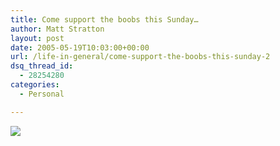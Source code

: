 ```yaml
---
title: Come support the boobs this Sunday…
author: Matt Stratton
layout: post
date: 2005-05-19T10:03:00+00:00
url: /life-in-general/come-support-the-boobs-this-sunday-2
dsq_thread_id:
  - 28254280
categories:
  - Personal

---
```

![][1]

 [1]: https://photos13.flickr.com/14642629_0dfdc8da11.jpg